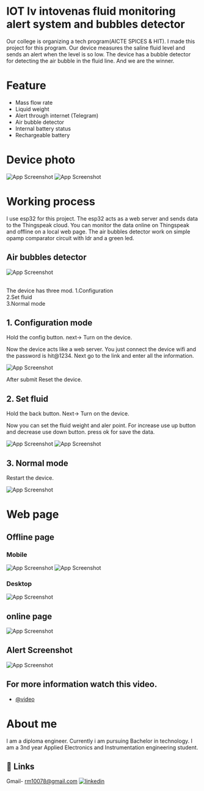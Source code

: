 
# IOT Iv intovenas fluid monitoring alert system and bubbles detector

Our college is organizing a tech program(AICTE SPICES & HIT). I made this project for this program. Our device measures the saline fluid level and sends an alert when the level is so low.
The device has a bubble detector for detecting the air bubble in the fluid line. And we are the winner.


# Feature
* Mass flow rate 
* Liquid weight
* Alert through internet (Telegram)
* Air bubble detector
* Internal battery status
* Rechargeable battery 
# Device photo
![App Screenshot](https://github.com/rm10078/-IOT--Iv-intovenas-fluid-monitoring-alert-system-and-bubbles-detector/blob/main/image/dev_photo.jpeg?raw=true)
![App Screenshot](https://github.com/rm10078/-IOT--Iv-intovenas-fluid-monitoring-alert-system-and-bubbles-detector/blob/main/image/inside_box.jpg?raw=true)
# Working process

I use esp32 for this project. The esp32 acts as a web server and sends data to the Thingspeak cloud.
You can monitor the data online on Thingspeak and offline on a local web page. The air
bubbles detector work on simple opamp comparator circuit with ldr and a green led.

## Air bubbles detector
![App Screenshot](https://github.com/rm10078/-IOT--Iv-intovenas-fluid-monitoring-alert-system-and-bubbles-detector/blob/main/image/air_bubble.jpeg?raw=true)
<br> <br>

The device has three mod.
1.Configuration <br>
2.Set fluid <br>
3.Normal mode <br>

## 1. Configuration mode

Hold the config button. next-> Turn on the device. <br>

Now the device acts like a web server. You just connect the device wifi and the password is hit@1234. Next go to the link and enter all the information. 

![App Screenshot](https://github.com/rm10078/-IOT--Iv-intovenas-fluid-monitoring-alert-system-and-bubbles-detector/blob/main/image/config.png?raw=true)

After submit Reset the device.

## 2. Set fluid

Hold the back button. Next-> Turn on the device. <br>

Now you can set the fluid weight and aler point. For increase use up button and decrease use down button.
press ok for save the data.

![App Screenshot](https://github.com/rm10078/-IOT--Iv-intovenas-fluid-monitoring-alert-system-and-bubbles-detector/blob/main/image/alert%20point.png?raw=true)
![App Screenshot](https://github.com/rm10078/-IOT--Iv-intovenas-fluid-monitoring-alert-system-and-bubbles-detector/blob/main/image/fluid_weight_w.png?raw=true)

## 3. Normal mode

Restart the device.

![App Screenshot](https://github.com/rm10078/-IOT--Iv-intovenas-fluid-monitoring-alert-system-and-bubbles-detector/blob/main/image/display_view.png?raw=true)

# Web page

## Offline page
### Mobile
![App Screenshot](https://github.com/rm10078/-IOT--Iv-intovenas-fluid-monitoring-alert-system-and-bubbles-detector/blob/main/image/mobile_page1.png?raw=true)
![App Screenshot](https://github.com/rm10078/-IOT--Iv-intovenas-fluid-monitoring-alert-system-and-bubbles-detector/blob/main/image/mobile_page2.png?raw=true)
### Desktop
![App Screenshot](https://github.com/rm10078/-IOT--Iv-intovenas-fluid-monitoring-alert-system-and-bubbles-detector/blob/main/image/desktop_page.png?raw=true)

## online page
![App Screenshot](https://github.com/rm10078/-IOT--Iv-intovenas-fluid-monitoring-alert-system-and-bubbles-detector/blob/main/image/online.png?raw=true)
## Alert Screenshot
![App Screenshot](https://github.com/rm10078/-IOT--Iv-intovenas-fluid-monitoring-alert-system-and-bubbles-detector/blob/main/image/alert_ss.png?raw=true)

## For more information watch this video.
- [@video](jshgsfgshjdhgs)

# About me
I am a diploma engineer. Currently i am pursuing Bachelor in technology. I am a 3nd year Applied Electronics and Instrumentation engineering student.
## 🔗 Links
Gmail-  rm10078@gmail.com
[![linkedin](https://img.shields.io/badge/linkedin-0A66C2?style=for-the-badge&logo=linkedin&logoColor=white)](https://www.linkedin.com/in/rajib-manna-41155a228/)


